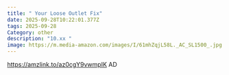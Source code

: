 ```yaml
---
title: " Your Loose Outlet Fix"
date: 2025-09-28T10:22:01.377Z
tags: 2025-09-28
Category: other
description: "10.xx "
image: https://m.media-amazon.com/images/I/61mhZqjL58L._AC_SL1500_.jpg
---
```

https://amzlink.to/az0cgY9vwmpIK
AD